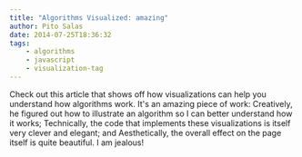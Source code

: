 ```yaml
---
title: "Algorithms Visualized: amazing"
author: Pito Salas
date: 2014-07-25T18:36:32
tags:
    - algorithms
    - javascript
    - visualization-tag
---
```




Check out this article that shows off how visualizations can help you
understand how algorithms work. It's an amazing piece of work: Creatively, he
figured out how to illustrate an algorithm so I can better understand how it
works; Technically, the code that implements these visualizations is itself
very clever and elegant; and Aesthetically, the overall effect on the page
itself is quite beautiful. I am jealous!


